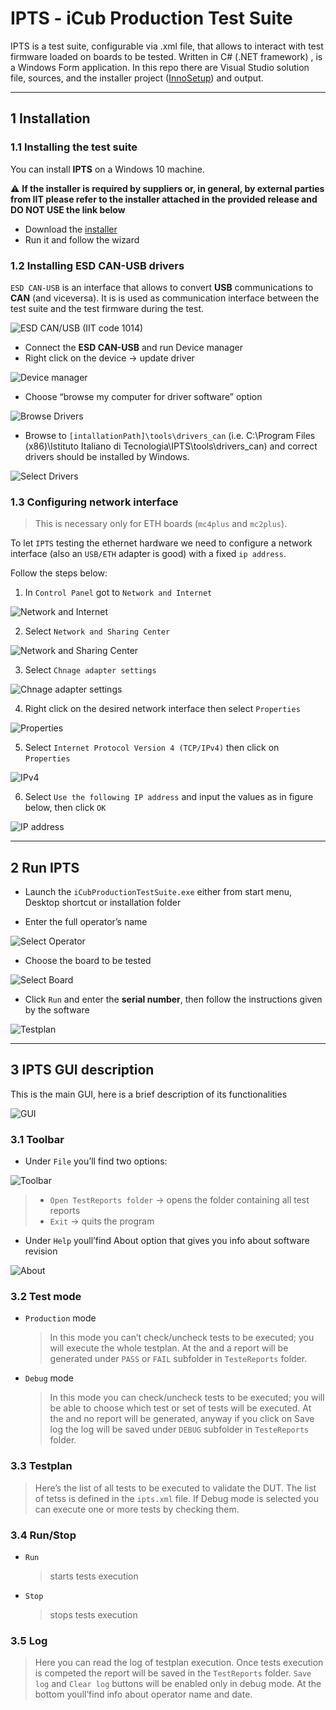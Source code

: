 # IPTS - iCub Production Test Suite

IPTS is a test suite, configurable via .xml file, that allows to interact with test firmware loaded on boards to be tested.
Written in C# (.NET framework) , is a Windows Form application.
In this repo there are Visual Studio solution file, sources, and the installer project ([InnoSetup](https://jrsoftware.org/isinfo.php)) and output.

---

## 1 Installation

### 1.1 Installing the test suite

You can install **IPTS** on a Windows 10 machine.

:warning:
  **If the installer is required by suppliers or, in general, by external parties from IIT please refer to the installer attached in the provided release and DO NOT USE the link below**
  
- Download the [installer](https://github.com/icub-tech-iit/ipts/raw/master/ipts-test-suite/iCubProductionTestSuite/Output/IPTS-Setup.exe)
- Run it and follow the wizard

### 1.2 Installing ESD CAN-USB drivers

`ESD CAN-USB` is an interface that allows to convert **USB** communications to **CAN** (and viceversa).
It is is used as communication interface between the test suite and the test firmware during the test.

![ESD CAN/USB (IIT code 1014)](assets/fig_1_esdcan.png)

- Connect the **ESD CAN-USB** and run Device manager
- Right click on the device -> update driver

![Device manager](assets/fig_2_device-manager.png)

- Choose “browse my computer for driver software” option

![Browse Drivers](assets/fig_3_browse-drivers.png)

- Browse to ``[intallationPath]\tools\drivers_can`` (i.e. C:\Program Files (x86)\Istituto Italiano di Tecnologia\IPTS\tools\drivers_can) and correct drivers should be installed by Windows.

![Select Drivers](assets/fig_4_select-drivers.png)

### 1.3 Configuring network interface

>This is necessary only for ETH boards (`mc4plus` and `mc2plus`).

To let `IPTS` testing the ethernet hardware we need to configure a network interface (also an `USB/ETH` adapter is good) with a fixed `ip address`.

Follow the steps below:

1. In `Control Panel` got to `Network and Internet`

![Network and Internet](assets/network-setup-1.png)

2. Select `Network and Sharing Center` 

![Network and Sharing Center](assets/network-setup-2.png)

3. Select `Chnage adapter settings` 

![Chnage adapter settings](assets/network-setup-3.png)

4. Right click on the desired network interface then select `Properties`

![Properties](assets/network-setup-4.png)

5. Select `Internet Protocol Version 4 (TCP/IPv4)` then click on `Properties`

![IPv4](assets/network-setup-5.png)

6. Select `Use the following IP address` and input the values as in figure below, then click `OK`

![IP address](assets/network-setup-6.png)

---

## 2 Run IPTS

- Launch the ``iCubProductionTestSuite.exe`` either from start menu, Desktop shortcut or installation folder

- Enter the full operator’s name

![Select Operator](assets/fig_5_operator.png)

- Choose the board to be tested

![Select Board](assets/fig_6_board.png)

- Click ``Run`` and enter the **serial number**, then follow the instructions given by the software

![Testplan](assets/fig_7_testplan.png)

---

## 3 IPTS GUI description

This is the main GUI, here is a brief description of its functionalities

![GUI](assets/fig_8_GUI.png)

### 3.1 Toolbar

  - Under ``File`` you’ll find two options:

![Toolbar](assets/fig_9_toolbar.png)

>
>- ``Open TestReports folder`` -> opens the folder containing all test reports
>- ``Exit`` -> quits the program

- Under ``Help`` youll’find About option that gives you info about software revision
  
![About](assets/fig_10_about.png)

### 3.2 Test mode


- ``Production`` mode
  >In this mode you can’t check/uncheck tests to be executed; you will execute the whole testplan. At the and a report will be generated under ``PASS`` or ``FAIL`` subfolder in ``TesteReports`` folder.

- ``Debug`` mode
  >In this mode you can check/uncheck tests to be executed; you will be able to choose which test or set of tests will be executed. At the and no report will be generated, anyway if you click on Save log the log will be saved under ``DEBUG`` subfolder in ``TesteReports`` folder.

### 3.3 Testplan
>Here’s the list of all tests to be executed to validate the DUT.
The list of tetss is defined in the ``ipts.xml`` file.
If Debug mode is selected you can execute one or more tests by checking them.

### 3.4 Run/Stop

- ``Run``
  >starts tests execution

- ``Stop``
  >stops tests execution

### 3.5 Log

> Here you can read the log of testplan execution.
Once tests execution is competed the report will be saved in the ``TestReports`` folder.
``Save log`` and ``Clear log`` buttons will be enabled only in debug mode.
At the bottom youll’find info about operator name and date.
